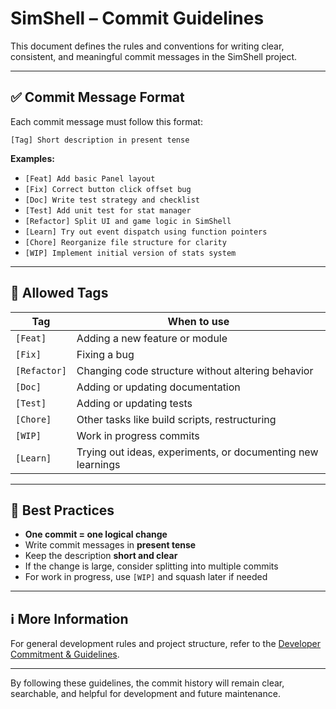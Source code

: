# SimShell – Commit Guidelines

This document defines the rules and conventions for writing clear, consistent, and meaningful commit messages in the SimShell project.

---

## ✅ Commit Message Format

Each commit message must follow this format:

```
[Tag] Short description in present tense
```

**Examples:**

- `[Feat] Add basic Panel layout`
- `[Fix] Correct button click offset bug`
- `[Doc] Write test strategy and checklist`
- `[Test] Add unit test for stat manager`
- `[Refactor] Split UI and game logic in SimShell`
- `[Learn] Try out event dispatch using function pointers`
- `[Chore] Reorganize file structure for clarity`
- `[WIP] Implement initial version of stats system`

---

## 🔖 Allowed Tags

| Tag        | When to use                                                      |
|------------|-------------------------------------------------------------------|
| `[Feat]`   | Adding a new feature or module                                   |
| `[Fix]`    | Fixing a bug                                                     |
| `[Refactor]` | Changing code structure without altering behavior                 |
| `[Doc]`    | Adding or updating documentation                                 |
| `[Test]`   | Adding or updating tests                                         |
| `[Chore]`  | Other tasks like build scripts, restructuring                    |
| `[WIP]`    | Work in progress commits                                         |
| `[Learn]`  | Trying out ideas, experiments, or documenting new learnings      |

---

## 🧩 Best Practices

- **One commit = one logical change**
- Write commit messages in **present tense**
- Keep the description **short and clear**
- If the change is large, consider splitting into multiple commits
- For work in progress, use `[WIP]` and squash later if needed

---

## ℹ️ More Information

For general development rules and project structure, refer to the [Developer Commitment & Guidelines](docs/DEVELOPER_COMMITMENT.md).

---

By following these guidelines, the commit history will remain clear, searchable, and helpful for development and future maintenance.

